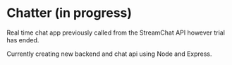# Chatter (in progress)

Real time chat app previously called from the StreamChat API however trial has ended.

Currently creating new backend and chat api using Node and Express. 
